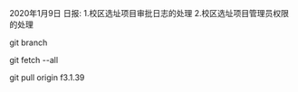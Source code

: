 2020年1月9日 日报:
1.校区选址项目审批日志的处理
2.校区选址项目管理员权限的处理

git branch

git fetch --all

git pull origin f3.1.39